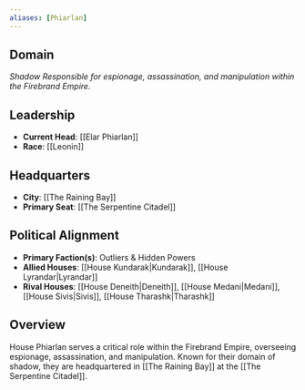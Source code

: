 ```yaml
---
aliases: [Phiarlan]
---
```


## Domain
*Shadow*
_Responsible for espionage, assassination, and manipulation within the Firebrand Empire._

## Leadership
- **Current Head**: [[Elar Phiarlan]]
- **Race**: [[Leonin]]

## Headquarters
- **City**: [[The Raining Bay]]
- **Primary Seat**: [[The Serpentine Citadel]]

## Political Alignment
- **Primary Faction(s)**: Outliers & Hidden Powers
- **Allied Houses**: [[House Kundarak|Kundarak]], [[House Lyrandar|Lyrandar]]
- **Rival Houses**: [[House Deneith|Deneith]], [[House Medani|Medani]], [[House Sivis|Sivis]], [[House Tharashk|Tharashk]]

## Overview

House Phiarlan serves a critical role within the Firebrand Empire, overseeing espionage, assassination, and manipulation. Known for their domain of shadow, they are headquartered in [[The Raining Bay]] at the [[The Serpentine Citadel]].
